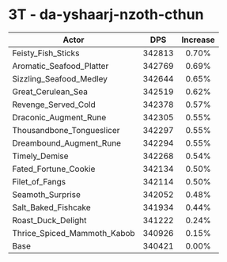 # 3T - da-yshaarj-nzoth-cthun
| Actor | DPS | Increase |
|---|:---:|:---:|
|Feisty_Fish_Sticks|342813|0.70%|
|Aromatic_Seafood_Platter|342769|0.69%|
|Sizzling_Seafood_Medley|342644|0.65%|
|Great_Cerulean_Sea|342519|0.62%|
|Revenge_Served_Cold|342378|0.57%|
|Draconic_Augment_Rune|342305|0.55%|
|Thousandbone_Tongueslicer|342297|0.55%|
|Dreambound_Augment_Rune|342294|0.55%|
|Timely_Demise|342268|0.54%|
|Fated_Fortune_Cookie|342134|0.50%|
|Filet_of_Fangs|342114|0.50%|
|Seamoth_Surprise|342052|0.48%|
|Salt_Baked_Fishcake|341934|0.44%|
|Roast_Duck_Delight|341222|0.24%|
|Thrice_Spiced_Mammoth_Kabob|340926|0.15%|
|Base|340421|0.00%|
